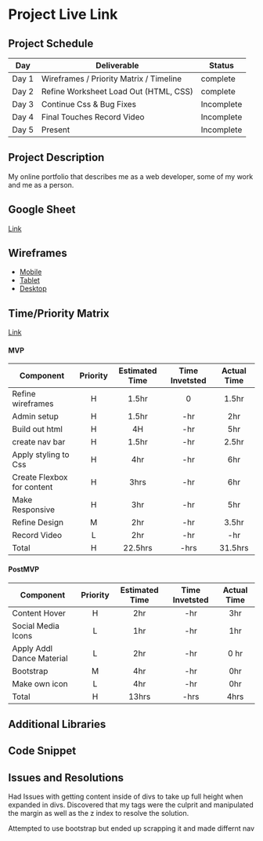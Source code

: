# Project Live Link


## Project Schedule

|  Day | Deliverable | Status
|---|---| ---|
|Day 1| Wireframes / Priority Matrix / Timeline | complete
|Day 2| Refine Worksheet Load Out (HTML, CSS) | complete
|Day 3| Continue Css & Bug Fixes | Incomplete
|Day 4| Final Touches Record Video | Incomplete
|Day 5| Present | Incomplete


## Project Description

My online portfolio that describes me as a web developer, some of my work and me as a person.

## Google Sheet

 [Link](https://docs.google.com/spreadsheets/d/1YGGdf8J8okNNWqFM1_S6mfg3JzUrirOAhRaEIyqBGRc/edit#gid=0) 

## Wireframes

- [Mobile](https://res.cloudinary.com/dz449ufvx/image/upload/v1591622250/Wireframes/Mobile.jpg)
- [Tablet](https://res.cloudinary.com/dz449ufvx/image/upload/v1591622245/Wireframes/Tablet.jpg)
- [Desktop](https://res.cloudinary.com/dz449ufvx/image/upload/v1591622242/Wireframes/Desktop.jpg)


## Time/Priority Matrix 

[Link]()



#### MVP
| Component | Priority | Estimated Time | Time Invetsted | Actual Time |
| --- | :---: |  :---: | :---: | :---: |
| Refine wireframes | H | 1.5hr | 0 | 1.5hr|
| Admin setup | H | 1.5hr | -hr | 2hr|
| Build out html | H | 4H | -hr | 5hr|
| create nav bar | H | 1.5hr| -hr | 2.5hr |
| Apply styling to Css| H | 4hr | -hr | 6hr|
| Create Flexbox for content  | H | 3hrs| -hr | 6hr |
| Make Responsive | H | 3hr | -hr | 5hr|
| Refine Design | M | 2hr | -hr | 3.5hr |
| Record Video | L | 2hr | -hr | -hr|
| Total | H | 22.5hrs| -hrs | 31.5hrs |

#### PostMVP
| Component | Priority | Estimated Time | Time Invetsted | Actual Time |
| --- | :---: |  :---: | :---: | :---: |
| Content Hover | H | 2hr | -hr | 3hr|
| Social Media Icons | L | 1hr | -hr | 1hr|
| Apply Addl Dance Material | L | 2hr | -hr | 0 hr|
| Bootstrap | M | 4hr | -hr | 0hr|
| Make own icon | L | 4hr | -hr | 0hr|
| Total | H | 13hrs| -hrs | 4hrs |

## Additional Libraries


## Code Snippet


## Issues and Resolutions
Had Issues with  getting content inside of divs to take up full height when expanded in divs. Discovered that my <H> tags were the culprit and manipulated the margin as well as the z index to resolve the solution.

Attempted to use bootstrap but ended up scrapping it and made differnt nav



